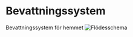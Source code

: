 # Bevattningssystem
Bevattningssystem för hemmet 
![Flödesschema](Bevattningssystem/Flödesschema.png)
